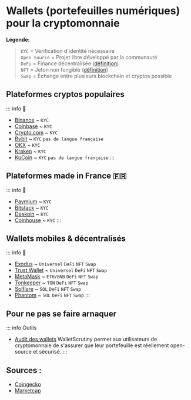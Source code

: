 # Wallets (portefeuilles numériques) pour la cryptomonnaie

**Légende:**
> `KYC` = Vérification d'identité nécessaire<br>
> `Open Source` = Projet libre développé par la communauté<br>
> `DeFi` = Finance décentralisée ([définition](https://fr.wikipedia.org/wiki/Finance_d%C3%A9centralis%C3%A9e))<br>
> `NFT` = Jeton non fongible ([définition](https://fr.wikipedia.org/wiki/NFT))<br>
> `Swap` = Échange entre plusieurs blockchain et cryptos possible<br>

##  Plateformes cryptos populaires
::: info 📜
- [Binance](https://www.binance.com/fr) ~ `KYC`
- [Coinbase](https://www.binance.com/fr) ~ `KYC`
- [Crypto.com](https://crypto.com/fr) ~ `KYC`
- [Bybit](https://www.bybit.com/) ~ `KYC` `pas de langue française`
- [OKX](https://www.okx.com/fr) ~ `KYC`
- [Kraken](https://www.kraken.com/fr) ~ `KYC`
- [KuCoin](https://www.kucoin.com/) ~ `KYC` `pas de langue française`
:::

##  Plateformes made in France 🇫🇷
::: info 📜
- [Paymium](https://www.paymium.com) ~ `KYC`
- [Bitstack](https://www.bitstack-app.com/) ~ `KYC`
- [Deskoin](https://www.deskoin.com) ~ `KYC`
- [Coinhouse](https://www.coinhouse.com/fr) ~ `KYC`
:::
##  Wallets mobiles & décentralisés
::: info 📜
- [Exodus](https://www.exodus.com) ~ `Universel` `DeFi` `NFT` `Swap`
- [Trust Wallet](https://trustwallet.com/fr) ~ `Universel` `DeFi` `NFT` `Swap`
- [MetaMask](https://metamask.io) ~ `ETH/BNB` `DeFi` `NFT` `Swap`
- [Tonkeeper](https://tonkeeper.com) ~ `TON` `DeFi` `NFT` `Swap`
- [Solflare](https://solflare.com) ~ `SOL` `DeFi` `NFT` `Swap`
- [Phantom](https://phantom.app) ~ `SOL` `DeFi` `NFT` `Swap`
:::

## Pour ne pas se faire arnaquer
::: info Outils
- [Audit des wallets](https://walletscrutiny.com)
WalletScrutiny permet aux utilisateurs de cryptomonnaie de s'assurer que leur portefeuille est réellement open-source et sécurisé. 
:::

## Sources :
- [Coingecko](https://www.coingecko.com/fr/platesformes)
- [Marketcap](https://coinmarketcap.com/fr/rankings/exchanges/)

